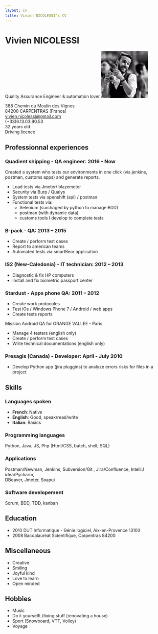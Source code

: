 ```yaml
---
layout: cv
title: Vivien NICOLESSI's CV
---
```

# Vivien NICOLESSI
Quality Assurance Engineer & automation lover       ![Profile picture](/profilePicture.png)

<div id="webaddress">
388 Chemin du Moulin des Vignes<br/>
84200 CARPENTRAS (France)<br/>
<a href="vivien.nicolessi@gmail.com">vivien.nicolessi@gmail.com</a><br/>
(+33)6.13.03.80.53<br/>
32 years old<br/>
Driving licence
</div>


## Professionnal experiences

### Quadient shipping - QA engineer: 2016 - Now 

Created a system who tests our environments in one click (via jenkins, postman, customs apps) and generate reports.

* Load tests via Jmeter/ blazemeter
* Security via Burp / Qualys
* System tests via openshift (api) / postman
* Functional tests via:
	* Selenium (surchaged by python to manage BDD)
	* postman (with dynamic data)
	* customs tools I develop to complete tests

### B-pack - QA: 2013 – 2015

* Create / perform test cases
* Report to american teams
* Automated tests via smartBear application

### IS2 (New-Caledonia) - IT technician: 2012 – 2013

* Diagnostic & fix HP computers
* Install and fix biometric passport center

### Stardust - Apps phone QA: 2011 – 2012

* Create work protocoles
* Test iOs / Windows Phone 7 / Android / web apps
* Create tests reports

Mission Android QA for ORANGE VALLEE - Paris

* Manage 4 testers (english only)
* Create / perform test cases
* Write technical documentations (english only)

### Presagis (Canada) - Developer: April - July 2010

* Develop Python app (jira pluggins) to analyze errors risks for files in a project

## Skills

### Languages spoken

* **French**: Native
* **English**: Good, speak/read/write
* **Italian**: Basics

### Programming languages

Python, Java, JS, Php (Html/CSS, batch, shell, SQL)

### Applications

Postman/Newman, Jenkins, Subversion/Git , Jira/Confluence, IntelliJ idea/Pycharm,<br/>
DBeaver, Jmeter, Soapui

### Software developement

Scrum, BDD, TDD, kanban

## Education

* 2010 	 DUT Informatique - Génie logiciel,  Aix-en-Provence 13100
* 2008 	 Baccalauréat Scientifique,	     Carpentras 84200

## Miscellaneous

* Creative 
* Smiling
* Joyful kind
* Love to learn
* Open minded
	
## Hobbies

* Music
* Do it yourselft /fixing stuff (renovating a house)
* Sport (Snowboard, VTT, Volley)
* Voyage

